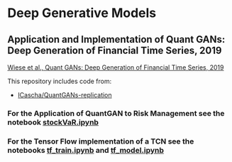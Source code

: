 # Deep Generative Models

## Application and Implementation of Quant GANs: Deep Generation of Financial Time Series, 2019


[Wiese et al., Quant GANs: Deep Generation of Financial Time Series, 2019](https://arxiv.org/abs/1907.06673)


This repository includes code from:
* [ICascha/QuantGANs-replication](https://github.com/ICascha/QuantGANs-replication)

### For the Application of QuantGAN to Risk Management see the notebook [stockVaR.ipynb](./stockVaR.ipynb)

### For the Tensor Flow implementation of a TCN see the notebooks [tf_train.ipynb](./tf_train.ipynb) and [tf_model.ipynb](./tf_model.ipynb)

